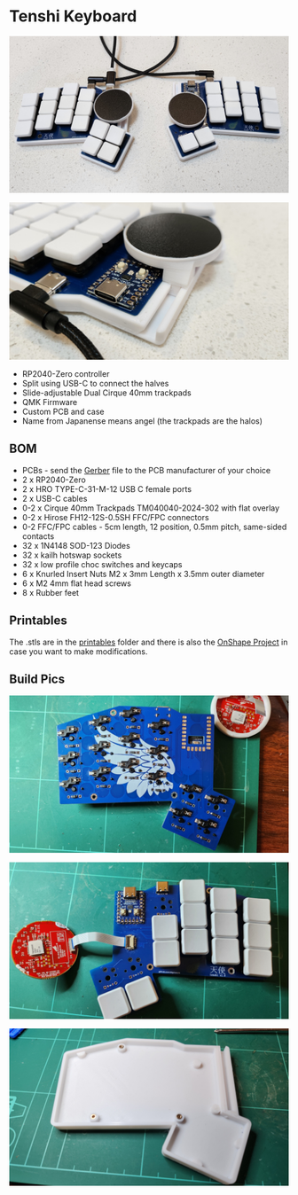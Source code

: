 # Tenshi Keyboard

![Tenshi](./images/tenshi.jpg)

![Track](./images/track.jpg)

- RP2040-Zero controller
- Split using USB-C to connect the halves
- Slide-adjustable Dual Cirque 40mm trackpads
- QMK Firmware
- Custom PCB and case
- Name from Japanense means angel (the trackpads are the halos)

## BOM

- PCBs - send the [Gerber](kicad/gerber_to_order) file to the PCB manufacturer of your choice
- 2 x RP2040-Zero
- 2 x HRO TYPE-C-31-M-12 USB C female ports
- 2 x USB-C cables
- 0-2 x Cirque 40mm Trackpads TM040040-2024-302 with flat overlay
- 0-2 x Hirose FH12-12S-0.5SH FFC/FPC connectors
- 0-2 FFC/FPC cables - 5cm length, 12 position, 0.5mm pitch, same-sided contacts
- 32 x 1N4148 SOD-123 Diodes
- 32 x kailh hotswap sockets
- 32 x low profile choc switches and keycaps
- 6 x Knurled Insert Nuts M2 x 3mm Length x 3.5mm outer diameter
- 6 x M2 4mm flat head screws
- 8 x Rubber feet

## Printables

The .stls are in the [printables](./printables) folder and there is also the [OnShape Project](https://cad.onshape.com/documents/9fc41580bdc06f2de5a54d4e/w/2ac3b2b1ad9676183a17550a/e/836a95015accbfb788e70834) in case you want to make modifications.

## Build Pics

![Back](./images/build-back.jpg)

![Front](./images/build-front.jpg)

![Case](./images/build-case.jpg)
